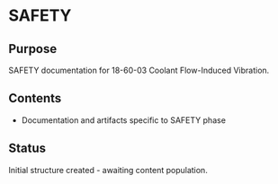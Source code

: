 # SAFETY

## Purpose
SAFETY documentation for 18-60-03 Coolant Flow-Induced Vibration.

## Contents
- Documentation and artifacts specific to SAFETY phase

## Status
Initial structure created - awaiting content population.

